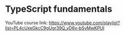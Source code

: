 # TypeScript fundamentals
YouTube course link: https://www.youtube.com/playlist?list=PL4cUxeGkcC9gUgr39Q_yD6v-bSyMwKPUI